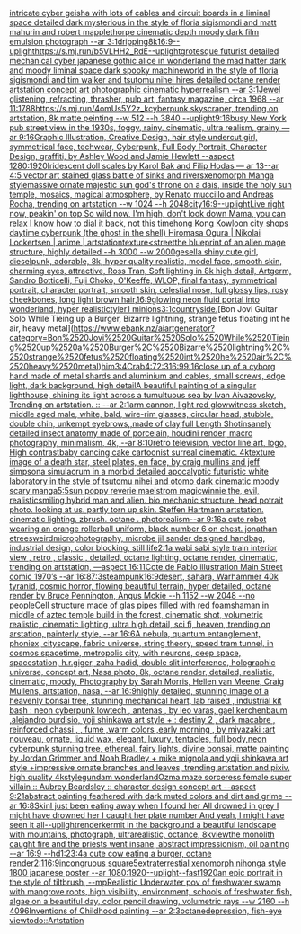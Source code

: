 [intricate cyber geisha with lots of cables and circuit boards in a liminal space detailed dark mysterious in the style of floria sigismondi and matt mahurin and robert mapplethorpe cinematic depth moody dark film emulsion photograph --ar 3:1](https://www.ebank.nz/aiartgenerator?category=intricate%2520cyber%2520geisha%2520with%2520lots%2520of%2520cables%2520and%2520circuit%2520boards%2520in%2520a%2520liminal%2520space%2520detailed%2520dark%2520mysterious%2520in%2520the%2520style%2520of%2520floria%2520sigismondi%2520and%2520matt%2520mahurin%2520and%2520robert%2520mapplethorpe%2520cinematic%2520depth%2520moody%2520dark%2520film%2520emulsion%2520photograph%2520--ar%25203%3A1)[dripping](https://www.ebank.nz/aiartgenerator?category=dripping)[8k](https://www.ebank.nz/aiartgenerator?category=8k)[16:9](https://www.ebank.nz/aiartgenerator?category=16%3A9)[--uplight](https://www.ebank.nz/aiartgenerator?category=--uplight)[<https://s.mj.run/b5VLHH2_RdE>](https://www.ebank.nz/aiartgenerator?category=%3Chttps%3A//s.mj.run/b5VLHH2_RdE%3E)[--uplight](https://www.ebank.nz/aiartgenerator?category=--uplight)[grotesque futurist detailed mechanical cyber japanese gothic alice in wonderland the mad hatter dark and moody liminal space dark spooky machineworld in the style of floria sigismondi and tim walker and tsutomu nihei hires detailed octane render artstation concept art photographic cinematic hyperrealism --ar 3:1](https://www.ebank.nz/aiartgenerator?category=grotesque%2520futurist%2520detailed%2520mechanical%2520cyber%2520japanese%2520gothic%2520alice%2520in%2520wonderland%2520the%2520mad%2520hatter%2520dark%2520and%2520moody%2520liminal%2520space%2520dark%2520spooky%2520machineworld%2520in%2520the%2520style%2520of%2520floria%2520sigismondi%2520and%2520tim%2520walker%2520and%2520tsutomu%2520nihei%2520hires%2520detailed%2520octane%2520render%2520artstation%2520concept%2520art%2520photographic%2520cinematic%2520hyperrealism%2520--ar%25203%3A1)[Jewel glistening, refracting, thrasher, pulp art, fantasy magazine, circa 1968 --ar 11:17](https://www.ebank.nz/aiartgenerator?category=Jewel%2520glistening%2C%2520refracting%2C%2520thrasher%2C%2520pulp%2520art%2C%2520fantasy%2520magazine%2C%2520circa%25201968%2520--ar%252011%3A17)[88](https://www.ebank.nz/aiartgenerator?category=88)[<https://s.mj.run/4omUs5Y2z_k>](https://www.ebank.nz/aiartgenerator?category=%3Chttps%3A//s.mj.run/4omUs5Y2z_k%3E)[cyberpunk skyscraper, trending on artstation, 8k matte peinting --w 512 --h 3840 --uplight](https://www.ebank.nz/aiartgenerator?category=cyberpunk%2520skyscraper%2C%2520trending%2520on%2520artstation%2C%25208k%2520matte%2520peinting%2520--w%2520512%2520--h%25203840%2520--uplight)[9:16](https://www.ebank.nz/aiartgenerator?category=9%3A16)[busy New York pub street view in the 1930s, foggy, rainy, cinematic, ultra realism, grainy —ar 9:16](https://www.ebank.nz/aiartgenerator?category=busy%2520New%2520York%2520pub%2520street%2520view%2520in%2520the%25201930s%2C%2520foggy%2C%2520rainy%2C%2520cinematic%2C%2520ultra%2520realism%2C%2520grainy%2520%E2%80%94ar%25209%3A16)[Graphic Illustration, Creative Design, hair style undercut girl, symmetrical face, techwear, Cyberpunk, Full Body Portrait, Character Design, graffiti, by Ashley Wood and Jamie Hewlett --aspect 1280:1920](https://www.ebank.nz/aiartgenerator?category=Graphic%2520Illustration%2C%2520Creative%2520Design%2C%2520hair%2520style%2520undercut%2520girl%2C%2520symmetrical%2520face%2C%2520techwear%2C%2520Cyberpunk%2C%2520Full%2520Body%2520Portrait%2C%2520Character%2520Design%2C%2520graffiti%2C%2520by%2520Ashley%2520Wood%2520and%2520Jamie%2520Hewlett%2520--aspect%25201280%3A1920)[Iridescent doll scales by Karol Bak and Filip Hodas — ar 13](https://www.ebank.nz/aiartgenerator?category=Iridescent%2520doll%2520scales%2520by%2520Karol%2520Bak%2520and%2520Filip%2520Hodas%2520%E2%80%94%2520ar%252013)[--ar 4:5 vector art stained glass battle of sinks and rivers](https://www.ebank.nz/aiartgenerator?category=--ar%25204%3A5%2520vector%2520art%2520stained%2520glass%2520battle%2520of%2520sinks%2520and%2520rivers)[xenomorph Manga style](https://www.ebank.nz/aiartgenerator?category=xenomorph%2520Manga%2520style)[massive ornate majestic sun god's throne on a dais, inside the holy sun temple, mosaics, magical atmosphere, by Renato muccillo and Andreas Rocha, trending on artstation  --w 1024 --h 2048](https://www.ebank.nz/aiartgenerator?category=massive%2520ornate%2520majestic%2520sun%2520god%27s%2520throne%2520on%2520a%2520dais%2C%2520inside%2520the%2520holy%2520sun%2520temple%2C%2520mosaics%2C%2520magical%2520atmosphere%2C%2520by%2520Renato%2520muccillo%2520and%2520Andreas%2520Rocha%2C%2520trending%2520on%2520artstation%2520%2520--w%25201024%2520--h%25202048)[city](https://www.ebank.nz/aiartgenerator?category=city)[16:9](https://www.ebank.nz/aiartgenerator?category=16%3A9)[--uplight](https://www.ebank.nz/aiartgenerator?category=--uplight)[Live right now, peakin' on top So wild now, I'm high, don't look down Mama, you can relax I know how to dial it back, not this time](https://www.ebank.nz/aiartgenerator?category=Live%2520right%2520now%2C%2520peakin%27%2520on%2520top%2520So%2520wild%2520now%2C%2520I%27m%2520high%2C%2520don%27t%2520look%2520down%2520Mama%2C%2520you%2520can%2520relax%2520I%2520know%2520how%2520to%2520dial%2520it%2520back%2C%2520not%2520this%2520time)[hong Kong Kowloon city shops daytime cyberpunk (the ghost in the shell) Hiromasa Ogura | Nikolai Lockertsen | anime | artstation](https://www.ebank.nz/aiartgenerator?category=hong%2520Kong%2520Kowloon%2520city%2520shops%2520daytime%2520cyberpunk%2520%28the%2520ghost%2520in%2520the%2520shell%29%2520Hiromasa%2520Ogura%2520%7C%2520Nikolai%2520Lockertsen%2520%7C%2520anime%2520%7C%2520artstation)[texture](https://www.ebank.nz/aiartgenerator?category=texture)[<street](https://www.ebank.nz/aiartgenerator?category=%3Cstreet)[the blueprint of an alien mage structure, highly detailed --h 3000 --w 2000](https://www.ebank.nz/aiartgenerator?category=the%2520blueprint%2520of%2520an%2520alien%2520mage%2520structure%2C%2520highly%2520detailed%2520--h%25203000%2520--w%25202000)[gesell](https://www.ebank.nz/aiartgenerator?category=gesell)[a shiny cute girl, dieselpunk, adorable, 8k, hyper quality realistic, model face, smooth skin, charming eyes, attractive, Ross Tran, Soft lighting in 8k high detail, Artgerm, Sandro Botticelli, Fuji Choko, O'Keeffe, WLOP, final fantasy, symmetrical portrait, character portrait, smooth skin, celestial nose, full glossy lips, rosy cheekbones, long light brown hair,](https://www.ebank.nz/aiartgenerator?category=a%2520shiny%2520cute%2520girl%2C%2520dieselpunk%2C%2520adorable%2C%25208k%2C%2520hyper%2520quality%2520realistic%2C%2520model%2520face%2C%2520smooth%2520skin%2C%2520charming%2520eyes%2C%2520attractive%2C%2520Ross%2520Tran%2C%2520Soft%2520lighting%2520in%25208k%2520high%2520detail%2C%2520Artgerm%2C%2520Sandro%2520Botticelli%2C%2520Fuji%2520Choko%2C%2520O%27Keeffe%2C%2520WLOP%2C%2520final%2520fantasy%2C%2520symmetrical%2520portrait%2C%2520character%2520portrait%2C%2520smooth%2520skin%2C%2520celestial%2520nose%2C%2520full%2520glossy%2520lips%2C%2520rosy%2520cheekbones%2C%2520long%2520light%2520brown%2520hair%2C)[16:9](https://www.ebank.nz/aiartgenerator?category=16%3A9)[glowing neon fluid portal into wonderland, hyper realistic](https://www.ebank.nz/aiartgenerator?category=glowing%2520neon%2520fluid%2520portal%2520into%2520wonderland%2C%2520hyper%2520realistic)[tyler1 minions](https://www.ebank.nz/aiartgenerator?category=tyler1%2520minions)[3:1](https://www.ebank.nz/aiartgenerator?category=3%3A1)[countryside.](https://www.ebank.nz/aiartgenerator?category=countryside.)[Bon Jovi Guitar Solo While Tieing up a Burger, Bizarre lightning, strange fetus floating int he air, heavy metal](https://www.ebank.nz/aiartgenerator?category=Bon%2520Jovi%2520Guitar%2520Solo%2520While%2520Tieing%2520up%2520a%2520Burger%2C%2520Bizarre%2520lightning%2C%2520strange%2520fetus%2520floating%2520int%2520he%2520air%2C%2520heavy%2520metal)[him](https://www.ebank.nz/aiartgenerator?category=him)[3:4](https://www.ebank.nz/aiartgenerator?category=3%3A4)[Crab](https://www.ebank.nz/aiartgenerator?category=Crab)[4:7](https://www.ebank.nz/aiartgenerator?category=4%3A7)[2:3](https://www.ebank.nz/aiartgenerator?category=2%3A3)[16:9](https://www.ebank.nz/aiartgenerator?category=16%3A9)[9:16](https://www.ebank.nz/aiartgenerator?category=9%3A16)[close up of a cyborg hand made of metal shards and aluminium and cables, small screws, edge light, dark background, high detail](https://www.ebank.nz/aiartgenerator?category=close%2520up%2520of%2520a%2520cyborg%2520hand%2520made%2520of%2520metal%2520shards%2520and%2520aluminium%2520and%2520cables%2C%2520small%2520screws%2C%2520edge%2520light%2C%2520dark%2520background%2C%2520high%2520detail)[A beautiful painting of a singular lighthouse, shining its light across a tumultuous sea by Ivan Aivazovsky, Trending on artstation. :: --ar 2:1](https://www.ebank.nz/aiartgenerator?category=A%2520beautiful%2520painting%2520of%2520a%2520singular%2520lighthouse%2C%2520shining%2520its%2520light%2520across%2520a%2520tumultuous%2520sea%2520by%2520Ivan%2520Aivazovsky%2C%2520Trending%2520on%2520artstation.%2520%3A%3A%2520--ar%25202%3A1)[arm cannon, light red glow](https://www.ebank.nz/aiartgenerator?category=arm%2520cannon%2C%2520light%2520red%2520glow)[witness sketch, middle aged male, white, bald, wire-rim glasses, circular head, stubble, double chin, unkempt eyebrows,](https://www.ebank.nz/aiartgenerator?category=witness%2520sketch%2C%2520middle%2520aged%2520male%2C%2520white%2C%2520bald%2C%2520wire-rim%2520glasses%2C%2520circular%2520head%2C%2520stubble%2C%2520double%2520chin%2C%2520unkempt%2520eyebrows%2C)[,made of clay,full Length Shot](https://www.ebank.nz/aiartgenerator?category=%2Cmade%2520of%2520clay%2Cfull%2520Length%2520Shot)[insanely detailed insect anatomy made of porcelain, houdini render, macro photography, minimalism, 4k, --ar 8:10](https://www.ebank.nz/aiartgenerator?category=insanely%2520detailed%2520insect%2520anatomy%2520made%2520of%2520porcelain%2C%2520houdini%2520render%2C%2520macro%2520photography%2C%2520minimalism%2C%25204k%2C%2520--ar%25208%3A10)[retro television, vector line art, logo, High contrast](https://www.ebank.nz/aiartgenerator?category=retro%2520television%2C%2520vector%2520line%2520art%2C%2520logo%2C%2520High%2520contrast)[baby dancing cake cartoonist surreal cinematic. 4k](https://www.ebank.nz/aiartgenerator?category=baby%2520dancing%2520cake%2520cartoonist%2520surreal%2520cinematic.%25204k)[texture image of a death star, steel plates, en face, by craig mullins and jeff simpson](https://www.ebank.nz/aiartgenerator?category=texture%2520image%2520of%2520a%2520death%2520star%2C%2520steel%2520plates%2C%2520en%2520face%2C%2520by%2520craig%2520mullins%2520and%2520jeff%2520simpson)[a simulacrum in a morbid detailed apocalyptic futuristic white laboratory in the style of tsutomu nihei and otomo dark cinematic moody scary manga](https://www.ebank.nz/aiartgenerator?category=a%2520simulacrum%2520in%2520a%2520morbid%2520detailed%2520apocalyptic%2520futuristic%2520white%2520laboratory%2520in%2520the%2520style%2520of%2520tsutomu%2520nihei%2520and%2520otomo%2520dark%2520cinematic%2520moody%2520scary%2520manga)[5:5](https://www.ebank.nz/aiartgenerator?category=5%3A5)[sun poppy reverie maelstrom magic](https://www.ebank.nz/aiartgenerator?category=sun%2520poppy%2520reverie%2520maelstrom%2520magic)[winnie the, evil, realistic](https://www.ebank.nz/aiartgenerator?category=winnie%2520the%2C%2520evil%2C%2520realistic)[smiling hybrid man and alien. bio mechanic structure. head potrait photo. looking at us. partly torn up skin. Steffen Hartmann artstation. cinematic lighting. zbrush. octane . photorealism--ar 9:16](https://www.ebank.nz/aiartgenerator?category=smiling%2520hybrid%2520man%2520and%2520alien.%2520bio%2520mechanic%2520structure.%2520head%2520potrait%2520photo.%2520looking%2520at%2520us.%2520partly%2520torn%2520up%2520skin.%2520Steffen%2520Hartmann%2520artstation.%2520cinematic%2520lighting.%2520zbrush.%2520octane%2520.%2520photorealism--ar%25209%3A16)[a cute robot wearing an orange rollerball uniform, black number 6 on chest. jonathan e](https://www.ebank.nz/aiartgenerator?category=a%2520cute%2520robot%2520wearing%2520an%2520orange%2520rollerball%2520uniform%2C%2520black%2520number%25206%2520on%2520chest.%2520jonathan%2520e)[trees](https://www.ebank.nz/aiartgenerator?category=trees)[weird](https://www.ebank.nz/aiartgenerator?category=weird)[microphotography, microbe jil sander designed handbag, industrial design, color blocking, still life](https://www.ebank.nz/aiartgenerator?category=microphotography%2C%2520microbe%2520jil%2520sander%2520designed%2520handbag%2C%2520industrial%2520design%2C%2520color%2520blocking%2C%2520still%2520life)[2:1](https://www.ebank.nz/aiartgenerator?category=2%3A1)[a wabi sabi style train interior view , retro , classic , detailed, octane lighting, octane render, cinematic, trending on artstation, —aspect 16:11](https://www.ebank.nz/aiartgenerator?category=a%2520wabi%2520sabi%2520style%2520train%2520interior%2520view%2520%2C%2520retro%2520%2C%2520classic%2520%2C%2520detailed%2C%2520octane%2520lighting%2C%2520octane%2520render%2C%2520cinematic%2C%2520trending%2520on%2520artstation%2C%2520%E2%80%94aspect%252016%3A11)[Cote de Pablo illustration Main Street comic 1970’s --ar 16:8](https://www.ebank.nz/aiartgenerator?category=Cote%2520de%2520Pablo%2520illustration%2520Main%2520Street%2520comic%25201970%E2%80%99s%2520--ar%252016%3A8)[7:3](https://www.ebank.nz/aiartgenerator?category=7%3A3)[steampunk](https://www.ebank.nz/aiartgenerator?category=steampunk)[16:9](https://www.ebank.nz/aiartgenerator?category=16%3A9)[desert, sahara, Warhammer 40k tyranid, cosmic horror, flowing beautiful terrain, hyper detailed, octane render by Bruce Pennington, Angus Mckie --h 1152 --w 2048 --no people](https://www.ebank.nz/aiartgenerator?category=desert%2C%2520sahara%2C%2520Warhammer%252040k%2520tyranid%2C%2520cosmic%2520horror%2C%2520flowing%2520beautiful%2520terrain%2C%2520hyper%2520detailed%2C%2520octane%2520render%2520by%2520Bruce%2520Pennington%2C%2520Angus%2520Mckie%2520--h%25201152%2520--w%25202048%2520--no%2520people)[Cell structure made of glas pipes filled with red foam](https://www.ebank.nz/aiartgenerator?category=Cell%2520structure%2520made%2520of%2520glas%2520pipes%2520filled%2520with%2520red%2520foam)[shaman in middle of aztec temple build in the forest, cinematic shot, volumetric realistic, cinematic lighting, ultra high detail, sci fi, heaven, trending on arstation, painterly style, --ar 16:6](https://www.ebank.nz/aiartgenerator?category=shaman%2520in%2520middle%2520of%2520aztec%2520temple%2520build%2520in%2520the%2520forest%2C%2520cinematic%2520shot%2C%2520volumetric%2520realistic%2C%2520cinematic%2520lighting%2C%2520ultra%2520high%2520detail%2C%2520sci%2520fi%2C%2520heaven%2C%2520trending%2520on%2520arstation%2C%2520painterly%2520style%2C%2520--ar%252016%3A6)[A nebula, quantum entanglement, phoniex, cityscape, fabric universe, string theory, speed tram tunnel, in cosmos spacetime, metropolis city, with neurons, deep space, spacestation, h.r.giger, zaha hadid, double slit interference, holographic universe, concept art, Nasa photo, 8k, octane render, detailed, realistic, cinematic, moody, Photography by Sarah Morris, Hellen van Meene, Craig Mullens, artstation, nasa, --ar 16:9](https://www.ebank.nz/aiartgenerator?category=A%2520nebula%2C%2520quantum%2520entanglement%2C%2520phoniex%2C%2520cityscape%2C%2520fabric%2520universe%2C%2520string%2520theory%2C%2520speed%2520tram%2520tunnel%2C%2520in%2520cosmos%2520spacetime%2C%2520metropolis%2520city%2C%2520with%2520neurons%2C%2520deep%2520space%2C%2520spacestation%2C%2520h.r.giger%2C%2520zaha%2520hadid%2C%2520double%2520slit%2520interference%2C%2520holographic%2520universe%2C%2520concept%2520art%2C%2520Nasa%2520photo%2C%25208k%2C%2520octane%2520render%2C%2520detailed%2C%2520realistic%2C%2520cinematic%2C%2520moody%2C%2520Photography%2520by%2520Sarah%2520Morris%2C%2520Hellen%2520van%2520Meene%2C%2520Craig%2520Mullens%2C%2520artstation%2C%2520nasa%2C%2520--ar%252016%3A9)[highly detailed, stunning image of a heavenly bonsai tree, stunning mechanical heart, lab raised , industrial kit bash : neon cyberpunk lowtech , antenas , by leo varas, gael kerchenbaum ,alejandro burdisio,  yoji shinkawa art style + : destiny 2 , dark macabre , reinforced chassi , , fume ,warm colors ,early morning , by miyazaki :art nouveau, ornate, liquid wax, elegant, luxury, tentacles, full body,neon cyberpunk stunning tree, ethereal, fairy lights, divine bonsai, matte painting by Jordan Grimmer and Noah Bradley + mike mignola and yoji shinkawa art style +impressive ornate branches and leaves, trending artstation and pixiv, high quality 4k](https://www.ebank.nz/aiartgenerator?category=highly%2520detailed%2C%2520stunning%2520image%2520of%2520a%2520heavenly%2520bonsai%2520tree%2C%2520stunning%2520mechanical%2520heart%2C%2520lab%2520raised%2520%2C%2520industrial%2520kit%2520bash%2520%3A%2520neon%2520cyberpunk%2520lowtech%2520%2C%2520antenas%2520%2C%2520by%2520leo%2520varas%2C%2520gael%2520kerchenbaum%2520%2Calejandro%2520burdisio%2C%2520%2520yoji%2520shinkawa%2520art%2520style%2520%2B%2520%3A%2520destiny%25202%2520%2C%2520dark%2520macabre%2520%2C%2520reinforced%2520chassi%2520%2C%2520%2C%2520fume%2520%2Cwarm%2520colors%2520%2Cearly%2520morning%2520%2C%2520by%2520miyazaki%2520%3Aart%2520nouveau%2C%2520ornate%2C%2520liquid%2520wax%2C%2520elegant%2C%2520luxury%2C%2520tentacles%2C%2520full%2520body%2Cneon%2520cyberpunk%2520stunning%2520tree%2C%2520ethereal%2C%2520fairy%2520lights%2C%2520divine%2520bonsai%2C%2520matte%2520painting%2520by%2520Jordan%2520Grimmer%2520and%2520Noah%2520Bradley%2520%2B%2520mike%2520mignola%2520and%2520yoji%2520shinkawa%2520art%2520style%2520%2Bimpressive%2520ornate%2520branches%2520and%2520leaves%2C%2520trending%2520artstation%2520and%2520pixiv%2C%2520high%2520quality%25204k)[style](https://www.ebank.nz/aiartgenerator?category=style)[gundam wonderland](https://www.ebank.nz/aiartgenerator?category=gundam%2520wonderland)[Ozma maze sorceress female super villain :: Aubrey Beardsley :: character design concept art  --aspect 9:21](https://www.ebank.nz/aiartgenerator?category=Ozma%2520maze%2520sorceress%2520female%2520super%2520villain%2520%3A%3A%2520Aubrey%2520Beardsley%2520%3A%3A%2520character%2520design%2520concept%2520art%2520%2520--aspect%25209%3A21)[abstract painting feathered with dark muted colors and dirt and grime --ar 16:8](https://www.ebank.nz/aiartgenerator?category=abstract%2520painting%2520feathered%2520with%2520dark%2520muted%2520colors%2520and%2520dirt%2520and%2520grime%2520--ar%252016%3A8)[Skin](https://www.ebank.nz/aiartgenerator?category=Skin)[I just been eating away when I found her All drowned in grey I might have drowned her I caught her plate number And yeah, I might have seen it all](https://www.ebank.nz/aiartgenerator?category=I%2520just%2520been%2520eating%2520away%2520when%2520I%2520found%2520her%2520All%2520drowned%2520in%2520grey%2520I%2520might%2520have%2520drowned%2520her%2520I%2520caught%2520her%2520plate%2520number%2520And%2520yeah%2C%2520I%2520might%2520have%2520seen%2520it%2520all)[--uplight](https://www.ebank.nz/aiartgenerator?category=--uplight)[render](https://www.ebank.nz/aiartgenerator?category=render)[kermit in the background a beautiful landscape with mountains, photograph, ultrarealistic, octance, 8k](https://www.ebank.nz/aiartgenerator?category=kermit%2520in%2520the%2520background%2520a%2520beautiful%2520landscape%2520with%2520mountains%2C%2520photograph%2C%2520ultrarealistic%2C%2520octance%2C%25208k)[view](https://www.ebank.nz/aiartgenerator?category=view)[the monolith caught fire and the priests went insane, abstract impressionism, oil painting --ar 16:9 --hd](https://www.ebank.nz/aiartgenerator?category=the%2520monolith%2520caught%2520fire%2520and%2520the%2520priests%2520went%2520insane%2C%2520abstract%2520impressionism%2C%2520oil%2520painting%2520--ar%252016%3A9%2520--hd)[1:2](https://www.ebank.nz/aiartgenerator?category=1%3A2)[3:4](https://www.ebank.nz/aiartgenerator?category=3%3A4)[a cute cow eating a burger, octane render](https://www.ebank.nz/aiartgenerator?category=a%2520cute%2520cow%2520eating%2520a%2520burger%2C%2520octane%2520render)[2:1](https://www.ebank.nz/aiartgenerator?category=2%3A1)[16:9](https://www.ebank.nz/aiartgenerator?category=16%3A9)[incongruous square](https://www.ebank.nz/aiartgenerator?category=incongruous%2520square)[5](https://www.ebank.nz/aiartgenerator?category=5)[extraterrestial xenomorph nihonga style 1800 japanese poster --ar 1080:1920](https://www.ebank.nz/aiartgenerator?category=extraterrestial%2520xenomorph%2520nihonga%2520style%25201800%2520japanese%2520poster%2520--ar%25201080%3A1920)[--uplight](https://www.ebank.nz/aiartgenerator?category=--uplight)[--fast](https://www.ebank.nz/aiartgenerator?category=--fast)[1920](https://www.ebank.nz/aiartgenerator?category=1920)[an epic portrait in the style of tiltbrush, --mp](https://www.ebank.nz/aiartgenerator?category=an%2520epic%2520portrait%2520in%2520the%2520style%2520of%2520tiltbrush%2C%2520--mp)[Realistic Underwater pov of freshwater swamp with mangrove roots, high visibility, environment, schools of freshwater fish, algae on a beautiful day, color pencil drawing, volumetric rays --w 2160 --h 4096](https://www.ebank.nz/aiartgenerator?category=Realistic%2520Underwater%2520pov%2520of%2520freshwater%2520swamp%2520with%2520mangrove%2520roots%2C%2520high%2520visibility%2C%2520environment%2C%2520schools%2520of%2520freshwater%2520fish%2C%2520algae%2520on%2520a%2520beautiful%2520day%2C%2520color%2520pencil%2520drawing%2C%2520volumetric%2520rays%2520--w%25202160%2520--h%25204096)[Inventions of Childhood painting --ar 2:3](https://www.ebank.nz/aiartgenerator?category=Inventions%2520of%2520Childhood%2520painting%2520--ar%25202%3A3)[octane](https://www.ebank.nz/aiartgenerator?category=octane)[depression, fish-eye view](https://www.ebank.nz/aiartgenerator?category=depression%2C%2520fish-eye%2520view)[todo::](https://www.ebank.nz/aiartgenerator?category=todo%3A%3A)[Artstation](https://www.ebank.nz/aiartgenerator?category=Artstation)